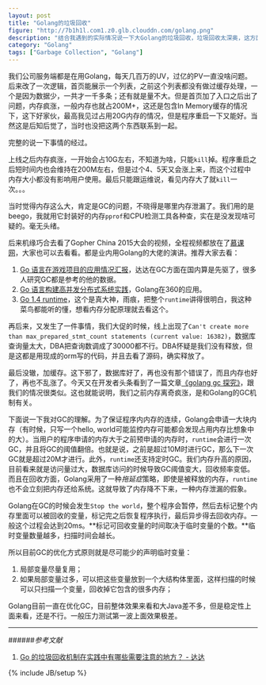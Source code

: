 ```yaml
---
layout: post
title: "Golang的垃圾回收"
figure: "http://7b1h1l.com1.z0.glb.clouddn.com/golang.png"
description: "结合我遇到的实际情况说一下大Golang的垃圾回收，垃圾回收太深奥，这方面相关的我都是搬运来的"
category: "Golang"
tags: ["Garbage Collection", "Golang"]
---
```

 
我们公司服务端都是在用Golang，每天几百万的UV，过亿的PV一直没啥问题。后来改了一次逻辑，首页能展示一个列表，之前这个列表都没有做过缓存处理，一个是因为数据少，一共才一千多条；还有就是量不大。但是首页加了入口之后出了问题，内存疯涨，一般内存也就占200M+，这还是包含In Memory缓存的情况下，这下好家伙，最高我见过占用20G内存的情况，但是程序重启一下又能好。当然这是后知后觉了，当时也没把这两个东西联系到一起。

完整的说一下事情的经过。

上线之后内存疯涨，一开始会占10G左右，不知道为啥，只能`kill`掉。程序重启之后短时间内也会维持在200M左右，但是过个4、5天又会涨上来，而这个过程中内存大小都没有影响用户使用。最后只能跟运维说，看见内存大了就`kill`一次。。。

当时觉得内存这么大，肯定是GC的问题，不晓得是哪里内存泄漏了。我们用的是beego，我就用它封装好的内存`pprof`和CPU检测工具各种查，实在是没发现啥可疑的。毫无头绪。

后来机缘巧合去看了Gopher China 2015大会的视频，全程视频都放在了[慕课网](http://www.imooc.com/view/407)，大家也可以去看看。都是业内用Golang的大佬的演讲。推荐大家去看：

1. [Go 语言在游戏项目的应用情况汇报](http://www.imooc.com/video/7915)，达达在GC方面在国内算是先驱了，很多人研究GC都是参考的他的数据。
2. [Go 语言构建高并发分布式系统实践](http://www.imooc.com/video/7924)，Golang在360的应用。
3. [Go 1.4 runtime](http://www.imooc.com/video/7940)，这个是真大神，雨痕，把整个`runtime`讲得很明白，我这种菜鸟都能听的懂，想看内存分配原理就去看这个。

再后来，又发生了一件事情，我们大促的时候，线上出现了`Can't create more than max_prepared_stmt_count statements (current value: 16382)`，数据库查询量太大，DBA把查询数调成了30000都不行。DBA怀疑是我们没有释放，但是这都是用现成的orm写的代码，并且去看了源码，确实释放了。

最后没辙，加缓存。这下邪了，数据库好了，再也没有那个错误了，而且内存也好了，再也不乱涨了。今天又在开发者头条看到了一篇文章[《golang gc 探究》](http://blog.pandocloud.com/?p=616)，跟我们的情况很类似。这也就能说明，我们之前内存离奇疯涨，是和Golang的GC机制有关。

下面说一下我对GC的理解。为了保证程序内内存的连续，Golang会申请一大块内存（有时候，只写一个hello, world可能监控内存可能都会发现占用内存比想象中的大）。当用户的程序申请的内存大于之前预申请的内存时，`runtime`会进行一次GC，并且将GC的阈值翻倍。也就是说，之前是超过10M时进行GC，那么下一次GC就是超过20M才进行。此外，`runtime`还支持定时GC。我们内存升高的原因，目前看来就是访问量过大，数据库访问的时候导致GC阈值变大，回收频率变低。而且在回收方面，Golang采用了一种*拖延症*策略，即使是被释放的内存，`runtime`也不会立刻把内存还给系统。这就导致了内存降不下来，一种内存泄漏的假象。

Golang在GC的时候会发生`Stop the world`，整个程序会暂停，然后去标记整个内存里面可以被回收的变量，标记完之后恢复程序执行，最后异步得去回收内存。一般这个过程会达到20ms。**标记可回收变量的时间取决于临时变量的个数。**临时变量数量越多，扫描时间会越长。

所以目前GC的优化方式原则就是尽可能少的声明临时变量：

1. 局部变量尽量复用；
2. 如果局部变量过多，可以把这些变量放到一个大结构体里面，这样扫描的时候可以只扫描一个变量，回收掉它包含的很多内存；

Golang目前一直在优化GC，目前整体效果来看和大Java差不多，但是稳定性上面来看，还是不行。一般压力测试第一波上面效果极差。

---

######*参考文献*
1. [Go 的垃圾回收机制在实践中有哪些需要注意的地方？ - 达达](http://www.zhihu.com/question/21615032)

{% include JB/setup %}